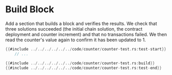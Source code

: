 # Build Block

Add a section that builds a block and verifies the results. We check that three solutions succeeded (the initial chain solution, the contract deployment and counter increment) and that no transactions failed. We then read the counter's value again to confirm it has been updated to 1.
```rust
{{#include ../../../../../../code/counter/counter-test.rs:test-start}}
    // ...

{{#include ../../../../../../code/counter/counter-test.rs:build}}
{{#include ../../../../../../code/counter/counter-test.rs:test-end}}
```
